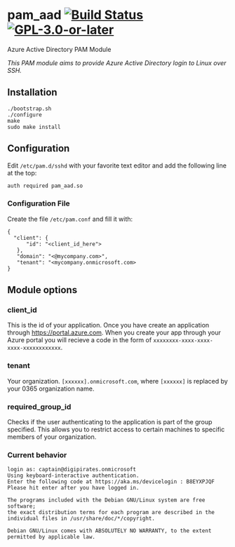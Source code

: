 # pam_aad [![Build Status][travis-badge]][travis-url] [![GPL-3.0-or-later][gpl-badge]][gpl-license]

Azure Active Directory PAM Module

_This PAM module aims to provide Azure Active Directory login to Linux over SSH._

## Installation

```
./bootstrap.sh
./configure
make
sudo make install
```

## Configuration

Edit ```/etc/pam.d/sshd``` with your favorite text editor and add the following line at the top:

```mustache
auth required pam_aad.so
``` 

### Configuration File

Create the file ```/etc/pam.conf``` and fill it with:
```
{ 
  "client": {
      "id": "<client_id_here">
   },
   "domain": "<@mycompany.com>",
   "tenant": "<mycompany.onmicrosoft.com>
}
```

## Module options

### client_id

This is the id of your application. Once you have create an application through <https://portal.azure.com>.
When you create your app through your Azure portal you will recieve a code in the form of 
`xxxxxxxx-xxxx-xxxx-xxxx-xxxxxxxxxxxx`.

### tenant

Your organization. `[xxxxxx].onmicrosoft.com`, where `[xxxxxx]` is replaced by your 0365 organization name. 

### required_group_id

Checks if the user authenticating to the application is part of the group specified. This allows you to 
restrict access to certain machines to specific members of your organization.

### Current behavior

```
login as: captain@digipirates.onmicrosoft
Using keyboard-interactive authentication.
Enter the following code at https://aka.ms/devicelogin : B8EYXPJQF
Please hit enter after you have logged in.

The programs included with the Debian GNU/Linux system are free software;
the exact distribution terms for each program are described in the
individual files in /usr/share/doc/*/copyright.

Debian GNU/Linux comes with ABSOLUTELY NO WARRANTY, to the extent
permitted by applicable law.
```

[gpl-badge]: https://img.shields.io/badge/license-GPL-green.svg
[gpl-license]: COPYING
[travis-badge]: https://travis-ci.org/CyberNinjas/pam_aad.svg?branch=c-dev
[travis-url]: https://travis-ci.org/CyberNinjas/pam_aad

